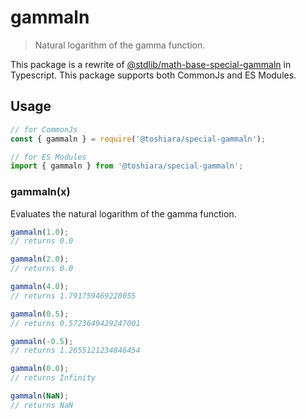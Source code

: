 <!--

@license Apache-2.0

Copyright (c) 2018 The Stdlib Authors.

Licensed under the Apache License, Version 2.0 (the "License");
you may not use this file except in compliance with the License.
You may obtain a copy of the License at

   http://www.apache.org/licenses/LICENSE-2.0

Unless required by applicable law or agreed to in writing, software
distributed under the License is distributed on an "AS IS" BASIS,
WITHOUT WARRANTIES OR CONDITIONS OF ANY KIND, either express or implied.
See the License for the specific language governing permissions and
limitations under the License.

-->

# gammaln

> Natural logarithm of the gamma function.

This package is a rewrite of
 [@stdlib/math-base-special-gammaln](https://www.npmjs.com/package/@stdlib/math-base-special-gammaln)
 in Typescript.
This package supports both CommonJs and ES Modules.

## Usage

``` javascript
// for CommonJs
const { gammaln } = require('@toshiara/special-gammaln');

// for ES Modules
import { gammaln } from '@toshiara/special-gammaln';
```

### gammaln(x)

Evaluates the natural logarithm of the gamma function.

```javascript
gammaln(1.0);
// returns 0.0

gammaln(2.0);
// returns 0.0

gammaln(4.0);
// returns 1.791759469228055

gammaln(0.5);
// returns 0.5723649429247001

gammaln(-0.5);
// returns 1.2655121234846454

gammaln(0.0);
// returns Infinity

gammaln(NaN);
// returns NaN
```

